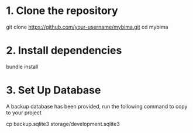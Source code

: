 # 1. Clone the repository

git clone https://github.com/your-username/mybima.git
cd mybima

# 2. Install dependencies

bundle install

# 3. Set Up Database
A backup database has been provided, run the following command to copy to your project

cp backup.sqlite3 storage/development.sqlite3

